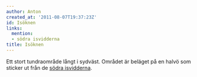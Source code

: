 ```yaml
---
author: Anton
created_at: '2011-08-07T19:37:23Z'
id: Isöknen
links:
  mention:
  - södra isvidderna
title: Isöknen
---
```


Ett stort tundraområde långt i sydväst. Området är beläget på en halvö som sticker ut från de [södra
isvidderna].

  [södra isvidderna]: södra_isvidderna
